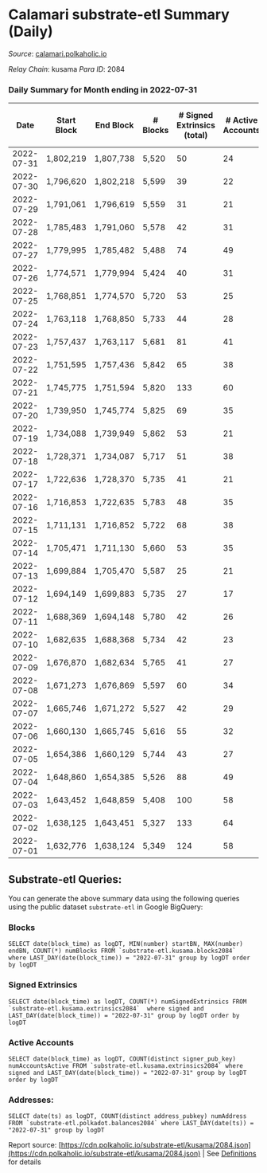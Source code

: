 # Calamari substrate-etl Summary (Daily)

_Source_: [calamari.polkaholic.io](https://calamari.polkaholic.io)

*Relay Chain*: kusama
*Para ID*: 2084



### Daily Summary for Month ending in 2022-07-31


| Date | Start Block | End Block | # Blocks | # Signed Extrinsics (total) | # Active Accounts | # Passive | # New | # Addresses with Balances | # Events | # Transfers | # XCM Transfers In | # XCM Transfers Out |
| ---- | ----------- | --------- | -------- | --------------------------- | ----------------- | --------- | ----- | ------------------------- | -------- | ----------- | ------------------ | ------------------- |
| 2022-07-31 | 1,802,219 | 1,807,738 | 5,520  | 50 | 24 |  |  | 23,637 | 11,391 | 17 ($16,228.27) | 4 ($77.90) | 11 ($123.27) |
| 2022-07-30 | 1,796,620 | 1,802,218 | 5,599  | 39 | 22 |  |  | 23,636 | 11,447 | 32 ($18,976.57) |   |   |
| 2022-07-29 | 1,791,061 | 1,796,619 | 5,559  | 31 | 21 |  |  | 23,630 | 11,311 | 12 ($637.41) |   |   |
| 2022-07-28 | 1,785,483 | 1,791,060 | 5,578  | 42 | 31 |  |  | 23,628 | 11,468 | 11 ($3,611.89) | 4 ($0.54) | 8 ($43.87) |
| 2022-07-27 | 1,779,995 | 1,785,482 | 5,488  | 74 | 49 |  |  | 23,625 | 11,432 | 39 ($25,131.68) | 2 ($5.11) |   |
| 2022-07-26 | 1,774,571 | 1,779,994 | 5,424  | 40 | 31 |  |  | 23,617 | 11,102 | 21 ($30,600.14) |   |   |
| 2022-07-25 | 1,768,851 | 1,774,570 | 5,720  | 53 | 25 |  |  | 23,610 | 11,835 | 15 ($4,631.30) | 7 ($5.82) | 18 ($5.28) |
| 2022-07-24 | 1,763,118 | 1,768,850 | 5,733  | 44 | 28 |  |  | 23,605 | 11,765 | 30 ($10,810.95) | 1 ($89.05) |   |
| 2022-07-23 | 1,757,437 | 1,763,117 | 5,681  | 81 | 41 |  |  | 23,593 | 11,876 | 64 ($26,048.49) |   |   |
| 2022-07-22 | 1,751,595 | 1,757,436 | 5,842  | 65 | 38 |  |  | 23,580 | 12,092 | 45 ($16,305.04) | 1 ($0.70) | 2 ($0.06) |
| 2022-07-21 | 1,745,775 | 1,751,594 | 5,820  | 133 | 60 |  |  | 23,577 | 12,484 | 108 ($122,531.06) |   | 3 ($0.60) |
| 2022-07-20 | 1,739,950 | 1,745,774 | 5,825  | 69 | 35 |  |  | 23,565 | 12,090 | 27 ($14,520.92) |   | 1 ($21.23) |
| 2022-07-19 | 1,734,088 | 1,739,949 | 5,862  | 53 | 21 |  |  | 23,560 | 12,029 | 16 ($4,875.45) | 2 ($1.00) | 1 ($0.45) |
| 2022-07-18 | 1,728,371 | 1,734,087 | 5,717  | 51 | 38 |  |  | 23,557 | 11,768 | 27 ($9,485.86) |   | 1 ($0.16) |
| 2022-07-17 | 1,722,636 | 1,728,370 | 5,735  | 41 | 21 |  |  | 23,552 | 11,736 | 33 ($3,190.67) |   | 1 ($0.87) |
| 2022-07-16 | 1,716,853 | 1,722,635 | 5,783  | 48 | 35 |  |  | 23,546 | 11,873 | 37 ($31,134.31) |   |   |
| 2022-07-15 | 1,711,131 | 1,716,852 | 5,722  | 68 | 38 |  |  | 23,539 | 11,867 | 55 ($75,900.31) |   |   |
| 2022-07-14 | 1,705,471 | 1,711,130 | 5,660  | 53 | 35 |  |  | 23,533 | 11,649 | 26 ($20,337.46) |   |   |
| 2022-07-13 | 1,699,884 | 1,705,470 | 5,587  | 25 | 21 |  |  | 23,526 | 11,334 | 13 ($552.92) | 1 ($91.91) | 1 ($3.54) |
| 2022-07-12 | 1,694,149 | 1,699,883 | 5,735  | 27 | 17 |  |  | 23,525 | 11,652 | 16 ($5,072.14) |   | 1 ($92.23) |
| 2022-07-11 | 1,688,369 | 1,694,148 | 5,780  | 42 | 26 |  |  | 23,521 | 11,841 | 25 ($1,766.27) |   |   |
| 2022-07-10 | 1,682,635 | 1,688,368 | 5,734  | 42 | 23 |  |  | 23,516 | 11,732 | 21 ($1,393.02) |   |   |
| 2022-07-09 | 1,676,870 | 1,682,634 | 5,765  | 41 | 27 |  |  | 23,511 | 11,800 | 25 ($9,372.10) | 1 ($10.63) |   |
| 2022-07-08 | 1,671,273 | 1,676,869 | 5,597  | 60 | 34 |  |  | 23,505 | 11,590 | 43 ($24,321.40) |   |   |
| 2022-07-07 | 1,665,746 | 1,671,272 | 5,527  | 42 | 29 |  |  | 23,490 | 11,324 | 26 ($1,858.84) |   |   |
| 2022-07-06 | 1,660,130 | 1,665,745 | 5,616  | 55 | 32 |  |  | 23,482 | 11,593 | 30 ($5,537.19) | 1 ($0.002) | 2 ($2.55) |
| 2022-07-05 | 1,654,386 | 1,660,129 | 5,744  | 43 | 27 |  |  | 23,472 | 11,765 | 32 ($8,579.77) |   |   |
| 2022-07-04 | 1,648,860 | 1,654,385 | 5,526  | 88 | 49 |  |  | 23,464 | 11,614 | 61 ($20,495.30) |   | 1 ($0.01) |
| 2022-07-03 | 1,643,452 | 1,648,859 | 5,408  | 100 | 58 |  |  | 23,455 | 11,441 | 60 ($147,385.00) |   |   |
| 2022-07-02 | 1,638,125 | 1,643,451 | 5,327  | 133 | 64 |  |  | 23,444 | 11,532 | 108 ($93,803.30) |   |   |
| 2022-07-01 | 1,632,776 | 1,638,124 | 5,349  | 124 | 58 |  |  | 23,413 | 11,507 | 85 ($40,947.85) |   |   |

## Substrate-etl Queries:
You can generate the above summary data using the following queries using the public dataset `substrate-etl` in Google BigQuery:


### Blocks
```
SELECT date(block_time) as logDT, MIN(number) startBN, MAX(number) endBN, COUNT(*) numBlocks FROM `substrate-etl.kusama.blocks2084`  where LAST_DAY(date(block_time)) = "2022-07-31" group by logDT order by logDT
```


### Signed Extrinsics
```
SELECT date(block_time) as logDT, COUNT(*) numSignedExtrinsics FROM `substrate-etl.kusama.extrinsics2084`  where signed and LAST_DAY(date(block_time)) = "2022-07-31" group by logDT order by logDT
```


### Active Accounts
```
SELECT date(block_time) as logDT, COUNT(distinct signer_pub_key) numAccountsActive FROM `substrate-etl.kusama.extrinsics2084` where signed and LAST_DAY(date(block_time)) = "2022-07-31" group by logDT order by logDT
```


### Addresses:
```
SELECT date(ts) as logDT, COUNT(distinct address_pubkey) numAddress FROM `substrate-etl.polkadot.balances2084` where LAST_DAY(date(ts)) = "2022-07-31" group by logDT
```



Report source: [https://cdn.polkaholic.io/substrate-etl/kusama/2084.json](https://cdn.polkaholic.io/substrate-etl/kusama/2084.json) | See [Definitions](/DEFINITIONS.md) for details
